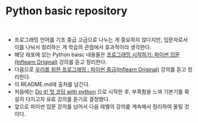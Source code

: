 # Python basic repository 

<br>

- 프로그래밍 언어를 기초 중급 고급으로 나누는 게 중요하지 않다지만, 입문자로서 이를 나눠서 정리하는 게 학습의 관점에서 효과적이라 생각한다.    
- 해당 레포에 있는 Python baisc 내용들은 [프로그래밍 시작하기: 파이썬 입문 (Inflearn Original)](https://www.inflearn.com/course/%ED%94%84%EB%A1%9C%EA%B7%B8%EB%9E%98%EB%B0%8D-%ED%8C%8C%EC%9D%B4%EC%8D%AC-%EC%9E%85%EB%AC%B8-%EC%9D%B8%ED%94%84%EB%9F%B0-%EC%98%A4%EB%A6%AC%EC%A7%80%EB%84%90) 강의를 듣고 정리한다.  
- 다음으로 [우리를 위한 프로그래밍 : 파이썬 중급(Inflearn Original)](https://www.inflearn.com/course/%ED%94%84%EB%A1%9C%EA%B7%B8%EB%9E%98%EB%B0%8D-%ED%8C%8C%EC%9D%B4%EC%8D%AC-%EC%A4%91%EA%B8%89-%EC%9D%B8%ED%94%84%EB%9F%B0-%EC%98%A4%EB%A6%AC%EC%A7%80%EB%84%90/dashboard) 강의를 듣고 정리한다.
- 이 README.md에 출처를 남긴다.     
- 처음에는 [Do it! 첫 코딩 with python](https://search.naver.com/search.naver?ie=UTF-8&sm=whl_sug&query=Do+it!+%EC%B2%AB+%EC%BD%94%EB%94%A9+with+%ED%8C%8C%EC%9D%B4%EC%8D%AC) 으로 시작한 후, 부족함을 느껴 기본기를 확실히 다지고자 유료 강의를 듣기로 결정했다.  
- 앞으로 파이썬 입문 강의를 넘어서 다음 레벨의 강의를 계속해서 정리하여 올릴 것이다.
